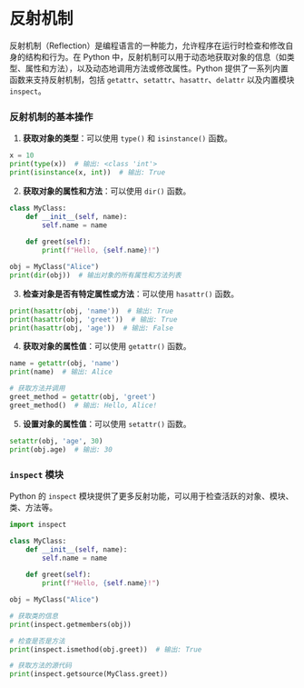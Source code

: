 # 反射机制

反射机制（Reflection）是编程语言的一种能力，允许程序在运行时检查和修改自身的结构和行为。在 Python 中，反射机制可以用于动态地获取对象的信息（如类型、属性和方法），以及动态地调用方法或修改属性。Python 提供了一系列内置函数来支持反射机制，包括 `getattr`、`setattr`、`hasattr`、`delattr` 以及内置模块 `inspect`。

### 反射机制的基本操作

1. **获取对象的类型**：可以使用 `type()` 和 `isinstance()` 函数。

```python
x = 10
print(type(x))  # 输出: <class 'int'>
print(isinstance(x, int))  # 输出: True
```

2. **获取对象的属性和方法**：可以使用 `dir()` 函数。

```python
class MyClass:
    def __init__(self, name):
        self.name = name
    
    def greet(self):
        print(f"Hello, {self.name}!")

obj = MyClass("Alice")
print(dir(obj))  # 输出对象的所有属性和方法列表
```

3. **检查对象是否有特定属性或方法**：可以使用 `hasattr()` 函数。

```python
print(hasattr(obj, 'name'))  # 输出: True
print(hasattr(obj, 'greet'))  # 输出: True
print(hasattr(obj, 'age'))  # 输出: False
```

4. **获取对象的属性值**：可以使用 `getattr()` 函数。

```python
name = getattr(obj, 'name')
print(name)  # 输出: Alice

# 获取方法并调用
greet_method = getattr(obj, 'greet')
greet_method()  # 输出: Hello, Alice!
```

5. **设置对象的属性值**：可以使用 `setattr()` 函数。

```python
setattr(obj, 'age', 30)
print(obj.age)  # 输出: 30
```

### `inspect` 模块

Python 的 `inspect` 模块提供了更多反射功能，可以用于检查活跃的对象、模块、类、方法等。

```python
import inspect

class MyClass:
    def __init__(self, name):
        self.name = name
    
    def greet(self):
        print(f"Hello, {self.name}!")

obj = MyClass("Alice")

# 获取类的信息
print(inspect.getmembers(obj))

# 检查是否是方法
print(inspect.ismethod(obj.greet))  # 输出: True

# 获取方法的源代码
print(inspect.getsource(MyClass.greet))
```




